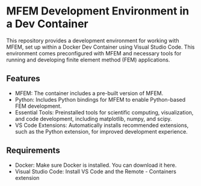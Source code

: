 MFEM Development Environment in a Dev Container
===

This repository provides a development environment for working with MFEM, set up within a Docker Dev Container using Visual Studio Code. This environment comes preconfigured with MFEM and necessary tools for running and developing finite element method (FEM) applications.

Features
---

- MFEM: The container includes a pre-built version of MFEM.
- Python: Includes Python bindings for MFEM to enable Python-based FEM development.
- Essential Tools: Preinstalled tools for scientific computing, visualization, and code development, including matplotlib, numpy, and scipy.
- VS Code Extensions: Automatically installs recommended extensions, such as the Python extension, for improved development experience.


Requirements
---

- Docker: Make sure Docker is installed. You can download it here.
- Visual Studio Code: Install VS Code and the Remote - Containers extension